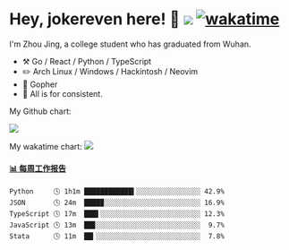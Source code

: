 # Hey, jokereven here! 👋 ![](https://visitor-badge.laobi.icu/badge?page_id=jokereven.readme) [![wakatime](https://wakatime.com/badge/user/eada5769-12fd-41f7-af3d-65254494dce1.svg)](https://wakatime.com/@eada5769-12fd-41f7-af3d-65254494dce1)

I'm Zhou Jing, a college student who has graduated from Wuhan.
-   :hammer_and_pick: Go / React / Python / TypeScript
-   :pencil2: Arch Linux / Windows / Hackintosh / Neovim
-   :seedling: Gopher
-   :thought_balloon: All is for consistent.

My Github chart:

![](https://ghchart.rshah.org/JonnieWayy)

My wakatime chart:
![](https://wakatime.com/share/@jokereven/1679dc82-4bf9-4b63-9203-390d608503de.png)

<!-- waka-box start -->
#### <a href="https://gist.github.com/9f8118785e2d128d746db5f61b0e0a2a" target="_blank">📊 每周工作报告</a>
```text
Python     🕓 1h1m ████████████▍░░░░░░░░░░░░░░░░ 42.9%
JSON       🕓 24m  ████▉░░░░░░░░░░░░░░░░░░░░░░░░ 16.9%
TypeScript 🕓 17m  ███▌░░░░░░░░░░░░░░░░░░░░░░░░░ 12.3%
JavaScript 🕓 13m  ██▊░░░░░░░░░░░░░░░░░░░░░░░░░░  9.7%
Stata      🕓 11m  ██▎░░░░░░░░░░░░░░░░░░░░░░░░░░  7.8%
```
<!-- Powered by https://github.com/journey-ad/waka-box-go . -->
<!-- waka-box end -->
